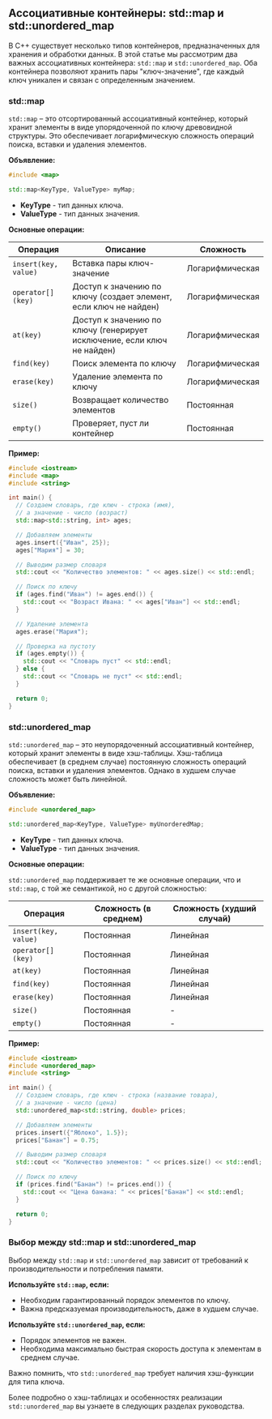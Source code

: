 ## Ассоциативные контейнеры: std::map и std::unordered_map

В C++ существует несколько типов контейнеров, предназначенных для хранения и обработки данных. В этой статье мы рассмотрим два важных ассоциативных контейнера: `std::map` и `std::unordered_map`. Оба контейнера позволяют хранить пары "ключ-значение", где каждый ключ уникален и связан с определенным значением. 

### std::map

`std::map` – это отсортированный ассоциативный контейнер, который хранит элементы в виде упорядоченной по ключу древовидной структуры. Это обеспечивает логарифмическую сложность операций поиска, вставки и удаления элементов.

**Объявление:**

```c++
#include <map>

std::map<KeyType, ValueType> myMap;
```

* **KeyType** - тип данных ключа.
* **ValueType** - тип данных значения.

**Основные операции:**

| Операция | Описание | Сложность |
|---|---|---|
| `insert(key, value)` | Вставка пары ключ-значение | Логарифмическая |
| `operator[] (key)`  | Доступ к значению по ключу (создает элемент, если ключ не найден) | Логарифмическая |
| `at(key)` | Доступ к значению по ключу (генерирует исключение, если ключ не найден) | Логарифмическая |
| `find(key)` | Поиск элемента по ключу | Логарифмическая |
| `erase(key)` | Удаление элемента по ключу | Логарифмическая |
| `size()` | Возвращает количество элементов | Постоянная |
| `empty()` | Проверяет, пуст ли контейнер | Постоянная |

**Пример:**

```c++
#include <iostream>
#include <map>
#include <string>

int main() {
  // Создаем словарь, где ключ - строка (имя), 
  // а значение - число (возраст)
  std::map<std::string, int> ages;

  // Добавляем элементы
  ages.insert({"Иван", 25});
  ages["Мария"] = 30; 

  // Выводим размер словаря
  std::cout << "Количество элементов: " << ages.size() << std::endl;

  // Поиск по ключу
  if (ages.find("Иван") != ages.end()) {
    std::cout << "Возраст Ивана: " << ages["Иван"] << std::endl; 
  }

  // Удаление элемента
  ages.erase("Мария");

  // Проверка на пустоту
  if (ages.empty()) {
    std::cout << "Словарь пуст" << std::endl;
  } else {
    std::cout << "Словарь не пуст" << std::endl;
  }

  return 0;
}
```

### std::unordered_map

`std::unordered_map` – это неупорядоченный ассоциативный контейнер, который хранит элементы в виде хэш-таблицы. Хэш-таблица обеспечивает (в среднем случае) постоянную сложность операций поиска, вставки и удаления элементов. Однако в худшем случае сложность может быть линейной.

**Объявление:**

```c++
#include <unordered_map>

std::unordered_map<KeyType, ValueType> myUnorderedMap;
```

* **KeyType** - тип данных ключа.
* **ValueType** - тип данных значения.

**Основные операции:**

`std::unordered_map` поддерживает те же основные операции, что и `std::map`, с той же семантикой, но с другой сложностью:

| Операция | Сложность (в среднем) | Сложность (худший случай) |
|---|---|---|
| `insert(key, value)` | Постоянная | Линейная |
| `operator[] (key)`  | Постоянная | Линейная |
| `at(key)` | Постоянная | Линейная |
| `find(key)` | Постоянная | Линейная |
| `erase(key)` | Постоянная | Линейная |
| `size()` | Постоянная | - |
| `empty()` | Постоянная | - |

**Пример:**

```c++
#include <iostream>
#include <unordered_map>
#include <string>

int main() {
  // Создаем словарь, где ключ - строка (название товара),
  // а значение - число (цена)
  std::unordered_map<std::string, double> prices;

  // Добавляем элементы
  prices.insert({"Яблоко", 1.5});
  prices["Банан"] = 0.75;

  // Выводим размер словаря
  std::cout << "Количество элементов: " << prices.size() << std::endl;

  // Поиск по ключу
  if (prices.find("Банан") != prices.end()) {
    std::cout << "Цена банана: " << prices["Банан"] << std::endl;
  }

  return 0;
}
```

### Выбор между std::map и std::unordered_map

Выбор между `std::map` и `std::unordered_map` зависит от требований к производительности и потребления памяти.

**Используйте `std::map`, если:**

* Необходим гарантированный порядок элементов по ключу.
* Важна предсказуемая производительность, даже в худшем случае.

**Используйте `std::unordered_map`, если:**

* Порядок элементов не важен.
* Необходима максимально быстрая скорость доступа к элементам в среднем случае.


Важно помнить, что `std::unordered_map` требует наличия хэш-функции для типа ключа.  

Более подробно о хэш-таблицах и особенностях реализации `std::unordered_map` вы узнаете в следующих разделах руководства. 
